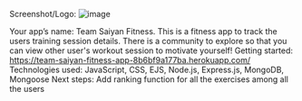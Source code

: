 Screenshot/Logo: 
![image](https://github.com/user-attachments/assets/eb7587d3-8f73-4ca9-b211-e3c0bbe262b7)

Your app’s name: Team Saiyan Fitness. This is a fitness app to track the users training session details. There is a community to explore so that you can view other user's workout session to motivate yourself!
Getting started: https://team-saiyan-fitness-app-8b6bf9a177ba.herokuapp.com/
Technologies used: JavaScript, CSS, EJS, Node.js, Express.js, MongoDB, Mongoose
Next steps: Add ranking function for all the exercises among all the users
